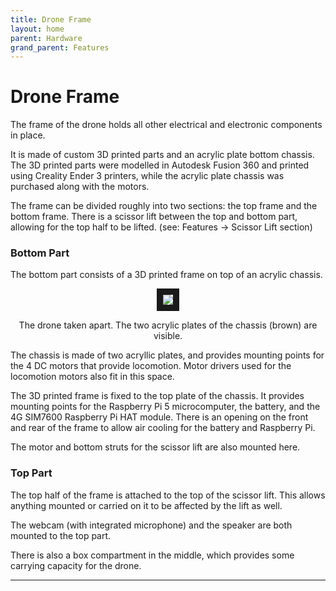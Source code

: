 ```yaml
---
title: Drone Frame
layout: home
parent: Hardware
grand_parent: Features
---
```

# Drone Frame

The frame of the drone holds all other electrical and electronic components in place.  

It is made of custom 3D printed parts and an acrylic plate bottom chassis. The 3D printed parts were modelled in Autodesk Fusion 360 and printed using Creality Ender 3 printers, while the acrylic plate chassis was purchased along with the motors.  
  
The frame can be divided roughly into two sections: the top frame and the bottom frame. There is a scissor lift between the top and bottom part, allowing for the top half to be lifted. (see: Features -> Scissor Lift section)  

### Bottom Part

The bottom part consists of a 3D printed frame on top of an acrylic chassis.  
  
<p align="center">
<img src="https://github.com/user-attachments/assets/d49dd713-1bca-49e8-a1be-1efb769ad2d6" border="10"/>  
</p>
<p align="center">
The drone taken apart. The two acrylic plates of the chassis (brown) are visible.
</p>

The chassis is made of two acryllic plates, and provides mounting points for the 4 DC motors that provide locomotion. Motor drivers used for the locomotion motors also fit in this space.
  
The 3D printed frame is fixed to the top plate of the chassis. It provides mounting points for the Raspberry Pi 5 microcomputer, the battery, and the 4G SIM7600 Raspberry Pi HAT module. There is an opening on the front and rear of the frame to allow air cooling for the battery and Raspberry Pi.

The motor and bottom struts for the scissor lift are also mounted here.

### Top Part

The top half of the frame is attached to the top of the scissor lift. This allows anything mounted or carried on it to be affected by the lift as well.  
  
The webcam (with integrated microphone) and the speaker are both mounted to the top part.  
  
There is also a box compartment in the middle, which provides some carrying capacity for the drone.  




----

[Just the Docs]: https://just-the-docs.github.io/just-the-docs/
[GitHub Pages]: https://docs.github.com/en/pages
[README]: https://github.com/just-the-docs/just-the-docs-template/blob/main/README.md
[Jekyll]: https://jekyllrb.com
[GitHub Pages / Actions workflow]: https://github.blog/changelog/2022-07-27-github-pages-custom-github-actions-workflows-beta/
[use this template]: https://github.com/just-the-docs/just-the-docs-template/generate
